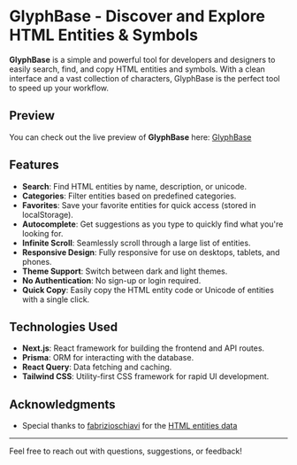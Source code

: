 # GlyphBase - Discover and Explore HTML Entities & Symbols

**GlyphBase** is a simple and powerful tool for developers and designers to easily search, find, and copy HTML entities and symbols. With a clean interface and a vast collection of characters, GlyphBase is the perfect tool to speed up your workflow.

## Preview

You can check out the live preview of **GlyphBase** here: [GlyphBase](https://glyphbase.vercel.app)

## Features

- **Search**: Find HTML entities by name, description, or unicode.
- **Categories**: Filter entities based on predefined categories.
- **Favorites**: Save your favorite entities for quick access (stored in localStorage).
- **Autocomplete**: Get suggestions as you type to quickly find what you're looking for.
- **Infinite Scroll**: Seamlessly scroll through a large list of entities.
- **Responsive Design**: Fully responsive for use on desktops, tablets, and phones.
- **Theme Support**: Switch between dark and light themes.
- **No Authentication**: No sign-up or login required.
- **Quick Copy**: Easily copy the HTML entity code or Unicode of entities with a single click.

## Technologies Used

- **Next.js**: React framework for building the frontend and API routes.
- **Prisma**: ORM for interacting with the database.
- **React Query**: Data fetching and caching.
- **Tailwind CSS**: Utility-first CSS framework for rapid UI development.

## Acknowledgments

- Special thanks to [fabrizioschiavi](https://github.com/fabrizioschiavi) for the [HTML entities data](https://github.com/fabrizioschiavi/html-entities)

---

Feel free to reach out with questions, suggestions, or feedback!
